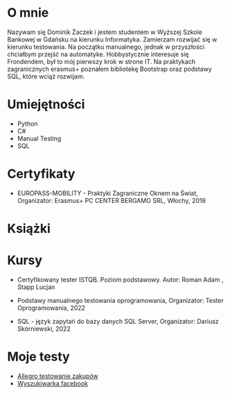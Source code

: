 # O mnie
Nazywam się Dominik Żaczek i jestem studentem w Wyższej Szkole Bankowej w Gdańsku na kierunku Informatyka. Zamierzam rozwijać się w kierunku testowania. Na początku manualnego, jednak w przyszłości chciałbym przejść na automatyke. Hobbystycznie interesuje się Frondendem, był to mój pierwszy krok w strone IT. Na praktykach zagranicznych erasmus+ poznałem bibliotekę Bootstrap oraz podstawy SQL, które wciąż rozwijam. 


# Umiejętności 

* Python
* C#
* Manual Testing
* SQL

# Certyfikaty

* EUROPASS-MOBILITY - Praktyki Zagraniczne Oknem na Świat, Organizator: Erasmus+ PC CENTER BERGAMO SRL, Włochy, 2018

# Książki


# Kursy

* Certyfikowany tester ISTQB. Poziom podstawowy. Autor:	Roman Adam , Stapp Lucjan

* Podstawy manualnego testowania oprogramowania, Organizator: Tester Oprogramowania, 2022
* SQL - język zapytań do bazy danych SQL Server, Organizator: Dariusz Skórniewski, 2022

# Moje testy
* [Allegro testowanie zakupów](https://docs.google.com/spreadsheets/d/1LYiNs2nF46T56bBM-z9VKunvJ1dS90RX/edit#gid=1062386265)
* [Wyszukiwarka facebook](https://docs.google.com/spreadsheets/d/1w0F8h0gsB0eOJOmY6GsXkRYWOXi1dtKX/edit#gid=1175172540)
